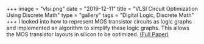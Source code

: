 +++
image = "vlsi.png"
date = "2019-12-11"
title = "VLSI Circuit Optimization Using Discrete Math"
type = "gallery"
tags = "Digital Logic, Discrete Math"
+++
I looked into how to represent MOS transistor circuits as logic graphs and implemented an algorithm to simplify these logic graphs. This allows the MOS transistor layouts in silicon to be optimized. [(Full Paper)](https://github.com/naviatolin/Project_Papers/blob/master/Optimizing_Circuits_Discrete_Math/Optimizing_Circuits_Paper.pdf)

